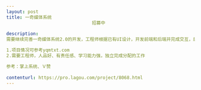 ```yaml
---                
layout: post       
title: 一奇媒体系统
                                招募中
           
description: 
需要继续完善一奇媒体系统2.0的开发，工程师根据已有UI设计，开发前端和后端并完成交互，后期运营及扩展

1.项目情况可参考yqmtxt.com
2.需要工程师，人品好、有责任感、学习能力强，独立完成分配的工作

参考：掌上系统、Ｖ赞
     
contenturl: https://pro.lagou.com/project/8068.html      
---                 
```

